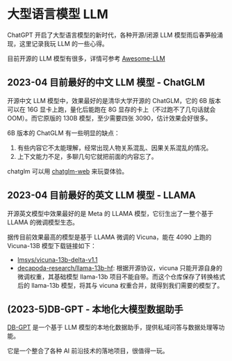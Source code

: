 # 大型语言模型 LLM

ChatGPT 开启了大型语言模型的新时代，各种开源/闭源 LLM 模型雨后春笋般涌现，这里记录我玩 LLM 的一些心得。

目前开源的 LLM 模型有很多，详情可参考 [Awesome-LLM](https://github.com/Hannibal046/Awesome-LLM)

## 2023-04 目前最好的中文 LLM 模型 - ChatGLM

开源中文 LLM 模型中，效果最好的是清华大学开源的 ChatGLM，它的 6B 版本可以在 16G 显卡上跑，量化后能跑在 8G 显存的卡上（不过跑不了几句话就会 OOM）。而它原版的 130B 模型，至少需要四张 3090，估计效果会好很多。

6B 版本的 ChatGLM 有一些明显的缺点：

1. 有些内容它不太能理解，经常出现人物关系混乱、因果关系混乱的情况。
2. 上下文能力不足，多聊几句它就把前面的内容忘了。



chatglm 可以用 [chatglm-web](https:cc//github.com/NCZkevin/chatglm-web) 来玩耍体验。

## 2023-04 目前最好的英文 LLM 模型 - LLAMA

开源英文模型中效果最好的是 Meta 的 LLAMA 模型，它衍生出了一整个基于 LLAMA 的微调模型生态。

据传目前效果最高的模型是基于 LLAMA 微调的 Vicuna，能在 4090 上跑的 Vicuna-13B 模型下载链接如下：

- [lmsys/vicuna-13b-delta-v1.1](https://huggingface.co/lmsys/vicuna-13b-delta-v1.1/tree/main)
- [decapoda-research/llama-13b-hf](https://huggingface.co/decapoda-research/llama-13b-hf): 根据开源协议，vicuna 只能开源自身的微调权重，其基础模型 llama-13b 项目不能自带。而这个仓库保存了转换格式后的 llama-13b 模型，将其与 vicuna 权重合并，就得到我们需要的模型了。

## (2023-5)DB-GPT - 本地化大模型数据助手

[DB-GPT](https://github.com/csunny/DB-GPT) 是一个基于 LLM 模型的本地化数据助手，提供私域问答与数据处理等功能。

它是一个整合了各种 AI 前沿技术的落地项目，很值得一玩。
